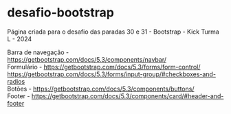 # desafio-bootstrap
Página criada para o desafio das paradas 30 e 31 - Bootstrap - Kick Turma L - 2024


Barra de navegação - https://getbootstrap.com/docs/5.3/components/navbar/ <br>
Formulário - https://getbootstrap.com/docs/5.3/forms/form-control/<br>
             https://getbootstrap.com/docs/5.3/forms/input-group/#checkboxes-and-radios<br>
Botões - https://getbootstrap.com/docs/5.3/components/buttons/<br>
Footer - https://getbootstrap.com/docs/5.3/components/card/#header-and-footer
